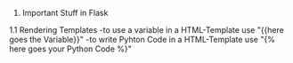 1. Important Stuff in Flask

1.1 Rendering Templates
     -to use a variable in a  HTML-Template use "{{here goes the Variable}}"
     -to write Pyhton Code in a HTML-Template use "{% here goes your Python Code %}"